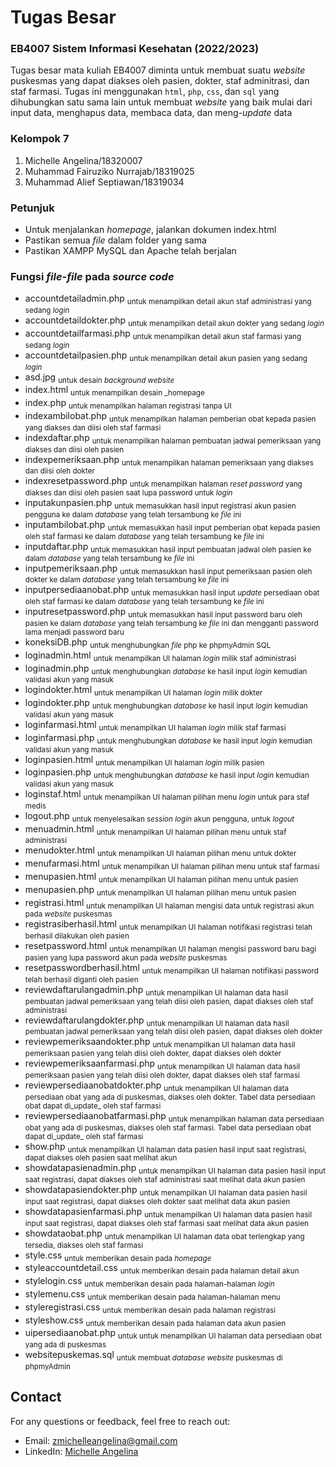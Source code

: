 # Tugas Besar
### EB4007 Sistem Informasi Kesehatan (2022/2023)
Tugas besar mata kuliah EB4007 diminta untuk membuat suatu _website_ puskesmas yang dapat diakses oleh pasien, dokter, staf adminitrasi, dan staf farmasi. Tugas ini menggunakan `html`, `php`, `css`, dan `sql` yang dihubungkan satu sama lain untuk membuat _website_ yang baik mulai dari input data, menghapus data, membaca data, dan meng-_update_ data

### Kelompok 7
1. Michelle Angelina/18320007
2. Muhammad Fairuziko Nurrajab/18319025
3. Muhammad Alief Septiawan/18319034

### Petunjuk
* Untuk menjalankan _homepage_, jalankan dokumen index.html
* Pastikan semua _file_ dalam folder yang sama
* Pastikan XAMPP MySQL dan Apache telah berjalan

### Fungsi _file-file_ pada _source code_
+ accountdetailadmin.php 
<sub> untuk menampilkan detail akun staf administrasi yang sedang _login_ </sub>
+ accountdetaildokter.php
<sub> untuk menampilkan detail akun dokter yang sedang _login_ </sub>
+ accountdetailfarmasi.php
<sub> untuk menampilkan detail akun staf farmasi yang sedang _login_ </sub>
+ accountdetailpasien.php
<sub> untuk menampilkan detail akun pasien yang sedang _login_ </sub>
+ asd.jpg
<sub> untuk desain _background website_ </sub>
+ index.html
<sub> untuk menampilkan desain _homepage </sub>
+ index.php
<sub> untuk menampilkan halaman registrasi tanpa UI </sub>
+ indexambilobat.php
<sub> untuk menampilkan halaman pemberian obat kepada pasien yang diakses dan diisi oleh staf farmasi </sub>
+ indexdaftar.php
<sub> untuk menampilkan halaman pembuatan jadwal pemeriksaan yang diakses dan diisi oleh pasien </sub>
+ indexpemeriksaan.php
<sub> untuk menampilkan halaman pemeriksaan yang diakses dan diisi oleh dokter </sub>
+ indexresetpassword.php
<sub> untuk menampilkan halaman _reset password_ yang diakses dan diisi oleh pasien saat lupa password untuk _login_ </sub>
+ inputakunpasien.php
<sub> untuk memasukkan hasil input registrasi akun pasien pengguna ke dalam _database_ yang telah tersambung ke _file_ ini </sub>
+ inputambilobat.php
<sub> untuk memasukkan hasil input pemberian obat kepada pasien oleh staf farmasi ke dalam _database_ yang telah tersambung ke _file_ ini </sub>
+ inputdaftar.php
<sub> untuk memasukkan hasil input pembuatan jadwal oleh pasien ke dalam _database_ yang telah tersambung ke _file_ ini </sub>
+ inputpemeriksaan.php
<sub> untuk memasukkan hasil input pemeriksaan pasien oleh dokter ke dalam _database_ yang telah tersambung ke _file_ ini </sub>
+ inputpersediaanobat.php
<sub> untuk memasukkan hasil input _update_ persediaan obat oleh staf farmasi ke dalam _database_ yang telah tersambung ke _file_ ini </sub>
+ inputresetpassword.php
<sub> untuk memasukkan hasil input password baru oleh pasien ke dalam _database_ yang telah tersambung ke _file_ ini dan mengganti password lama menjadi password baru </sub>
+ koneksiDB.php
<sub> untuk menghubungkan _file_ php ke phpmyAdmin SQL </sub>
+ loginadmin.html
<sub> untuk menampilkan UI halaman _login_ milik staf administrasi </sub>
+ loginadmin.php
<sub> untuk menghubungkan _database_ ke hasil input _login_ kemudian validasi akun yang masuk </sub>
+ logindokter.html
<sub> untuk menampilkan UI halaman _login_ milik dokter </sub>
+ logindokter.php
<sub> untuk menghubungkan _database_ ke hasil input _login_ kemudian validasi akun yang masuk </sub>
+ loginfarmasi.html
<sub> untuk menampilkan UI halaman _login_ milik staf farmasi </sub>
+ loginfarmasi.php
<sub> untuk menghubungkan _database_ ke hasil input _login_ kemudian validasi akun yang masuk </sub>
+ loginpasien.html
<sub> untuk menampilkan UI halaman _login_ milik pasien </sub>
+ loginpasien.php
<sub> untuk menghubungkan _database_ ke hasil input _login_ kemudian validasi akun yang masuk </sub>
+ loginstaf.html
<sub> untuk menampilkan UI halaman pilihan menu _login_ untuk para staf medis </sub>
+ logout.php
<sub> untuk menyelesaikan _session login_ akun pengguna, untuk _logout_ </sub>
+ menuadmin.html
<sub> untuk menampilkan UI halaman pilihan menu untuk staf administrasi </sub>
+ menudokter.html
<sub> untuk menampilkan UI halaman pilihan menu untuk dokter </sub>
+ menufarmasi.html
<sub> untuk menampilkan UI halaman pilihan menu untuk staf farmasi </sub>
+ menupasien.html
<sub> untuk menampilkan UI halaman pilihan menu untuk pasien </sub>
+ menupasien.php
<sub> untuk menampilkan UI halaman pilihan menu untuk pasien </sub>
+ registrasi.html
<sub> untuk menampilkan UI halaman mengisi data untuk registrasi akun pada _website_ puskesmas </sub>
+ registrasiberhasil.html
<sub> untuk menampilkan UI halaman notifikasi registrasi telah berhasil dilakukan oleh pasien </sub>
+ resetpassword.html
<sub> untuk menampilkan UI halaman mengisi password baru bagi pasien yang lupa password akun pada _website_ puskesmas </sub>
+ resetpasswordberhasil.html
<sub> untuk menampilkan UI halaman notifikasi password telah berhasil diganti oleh pasien </sub>
+ reviewdaftarulangadmin.php
<sub> untuk menampilkan UI halaman data hasil pembuatan jadwal pemeriksaan yang telah diisi oleh pasien, dapat diakses oleh staf administrasi </sub>
+ reviewdaftarulangdokter.php
<sub> untuk menampilkan UI halaman data hasil pembuatan jadwal pemeriksaan yang telah diisi oleh pasien, dapat diakses oleh dokter </sub>
+ reviewpemeriksaandokter.php
<sub> untuk menampilkan UI halaman data hasil pemeriksaan pasien yang telah diisi oleh dokter, dapat diakses oleh dokter </sub>
+ reviewpemeriksaanfarmasi.php
<sub> untuk menampilkan UI halaman data hasil pemeriksaan pasien yang telah diisi oleh dokter, dapat diakses oleh staf farmasi </sub>
+ reviewpersediaanobatdokter.php
<sub> untuk menampilkan UI halaman data persediaan obat yang ada di puskesmas, diakses oleh dokter. Tabel data persediaan obat dapat di_update_ oleh staf farmasi </sub>
+ reviewpersediaanobatfarmasi.php
<sub> untuk menampilkan halaman data persediaan obat yang ada di puskesmas, diakses oleh staf farmasi. Tabel data persediaan obat dapat di_update_ oleh staf farmasi </sub>
+ show.php
<sub> untuk menampilkan UI halaman data pasien hasil input saat registrasi, dapat diakses oleh pasien saat melihat akun </sub>
+ showdatapasienadmin.php
<sub> untuk menampilkan UI halaman data pasien hasil input saat registrasi, dapat diakses oleh staf administrasi saat melihat data akun pasien </sub>
+ showdatapasiendokter.php
<sub> untuk menampilkan UI halaman data pasien hasil input saat registrasi, dapat diakses oleh dokter saat melihat data akun pasien </sub>
+ showdatapasienfarmasi.php
<sub> untuk menampilkan UI halaman data pasien hasil input saat registrasi, dapat diakses oleh staf farmasi saat melihat data akun pasien </sub>
+ showdataobat.php
<sub> untuk menampilkan UI halaman data obat terlengkap yang tersedia, diakses oleh staf farmasi </sub>
+ style.css
<sub> untuk memberikan desain pada _homepage_ </sub>
+ styleaccountdetail.css
<sub> untuk memberikan desain pada halaman detail akun </sub>
+ stylelogin.css
<sub> untuk memberikan desain pada halaman-halaman _login_ </sub>
+ stylemenu.css
<sub> untuk memberikan desain pada halaman-halaman menu </sub>
+ styleregistrasi.css
<sub> untuk memberikan desain pada halaman registrasi </sub>
+ styleshow.css
<sub> untuk memberikan desain pada halaman data akun pasien </sub>
+ uipersediaanobat.php
<sub> untuk untuk menampilkan UI halaman data persediaan obat yang ada di puskesmas </sub>
+ websitepuskemas.sql
<sub> untuk membuat _database website_ puskesmas di phpmyAdmin </sub>

## Contact

For any questions or feedback, feel free to reach out:
- Email: [zmichelleangelina@gmail.com](zmichelleangelina@gmail.com)
- LinkedIn: [Michelle Angelina](https://www.linkedin.com/in/mchelleangelina/)

